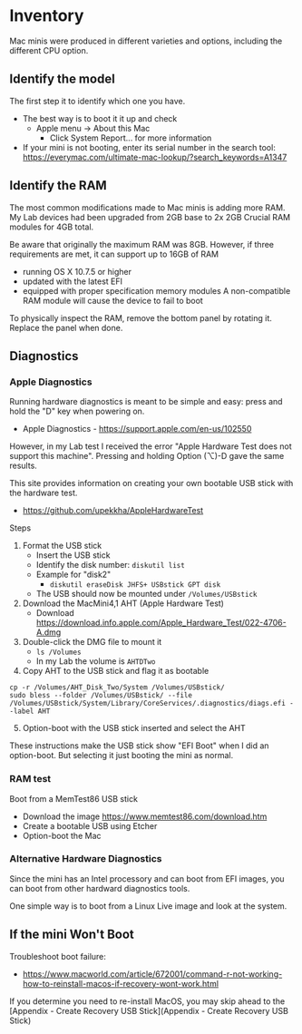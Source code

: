 # Inventory
Mac minis were produced in different varieties and options, including the different CPU option.

## Identify the model
The first step it to identify which one you have.
- The best way is to boot it it up and check
  - Apple menu -> About this Mac
    - Click System Report... for more information
- If your mini  is not booting, enter its serial number in the search tool: https://everymac.com/ultimate-mac-lookup/?search_keywords=A1347

## Identify the RAM
The most common modifications made to Mac minis is adding more RAM. My Lab devices had been upgraded from 2GB base to 2x 2GB Crucial RAM modules for 4GB total.

Be aware that originally the maximum RAM was 8GB. However, if three requirements are met, it can support up to 16GB of RAM
- running OS X 10.7.5 or higher
- updated with the latest EFI
- equipped with proper specification memory modules
A non-compatible RAM module will cause the device to fail to boot

To physically inspect the RAM, remove the bottom panel by rotating it. Replace the panel when done.

## Diagnostics
### Apple Diagnostics
Running hardware diagnostics is meant to be simple and easy: press and hold the "D" key when powering on.
- Apple Diagnostics - https://support.apple.com/en-us/102550

However, in my Lab test I received the error "Apple Hardware Test does not support this machine". Pressing and holding Option (⌥)-D gave the same results.

This site provides information on creating your own bootable USB stick with the hardware test.
-  https://github.com/upekkha/AppleHardwareTest

Steps
1. Format the USB stick
    - Insert the USB stick
    - Identify the disk number: `diskutil list`
    - Example for "disk2"
      - `diskutil eraseDisk JHFS+ USBstick GPT disk`
    - The USB should now be mounted under `/Volumes/USBstick`
2. Download the MacMini4,1 AHT (Apple Hardware Test)
    - Download https://download.info.apple.com/Apple_Hardware_Test/022-4706-A.dmg
3. Double-click the DMG file to mount it
    - `ls /Volumes`
    - In my Lab the volume is `AHTDTwo`
4. Copy AHT to the USB stick and flag it as bootable
```
cp -r /Volumes/AHT_Disk_Two/System /Volumes/USBstick/
sudo bless --folder /Volumes/USBstick/ --file /Volumes/USBstick/System/Library/CoreServices/.diagnostics/diags.efi --label AHT
```
5. Option-boot with the USB stick inserted and select the AHT

These instructions make the USB stick show "EFI Boot" when I did an option-boot. But selecting it just booting the mini as normal.

### RAM test
Boot from a MemTest86 USB stick
  - Download the image https://www.memtest86.com/download.htm
  - Create a bootable USB using Etcher
  - Option-boot the Mac

### Alternative Hardware Diagnostics
Since the mini has an Intel processory and can boot from EFI images, you can boot from other hardward diagnostics tools.

One simple way is to boot from a Linux Live image and look at the system.

## If the mini Won't Boot
Troubleshoot boot failure:
- https://www.macworld.com/article/672001/command-r-not-working-how-to-reinstall-macos-if-recovery-wont-work.html

If you determine you need to re-install MacOS, you may skip ahead to the [Appendix - Create Recovery USB Stick](Appendix - Create Recovery USB Stick)

